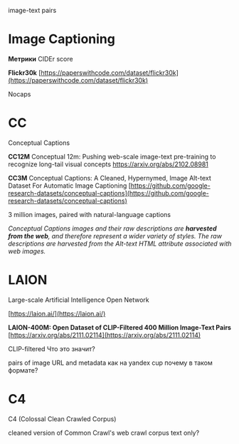 image-text pairs


# Image Captioning

**Метрики**
CIDEr score

**Flickr30k**
[https://paperswithcode.com/dataset/flickr30k](https://paperswithcode.com/dataset/flickr30k)

Nocaps

# CC
Conceptual Captions

**CC12M**
Conceptual 12m: Pushing web-scale image-text pre-training to recognize long-tail visual concepts
https://arxiv.org/abs/2102.08981

**CC3M**
Conceptual Captions: A Cleaned, Hypernymed, Image Alt-text Dataset For Automatic Image Captioning
[https://github.com/google-research-datasets/conceptual-captions](https://github.com/google-research-datasets/conceptual-captions)

3 million images, paired with natural-language captions

*Conceptual Captions images and their raw descriptions are **harvested from the web**, and therefore represent a wider variety of styles. The raw descriptions are harvested from the Alt-text HTML attribute associated with web images.*


# LAION
Large-scale Artificial Intelligence Open Network

[https://laion.ai/](https://laion.ai/)

**LAION-400M: Open Dataset of CLIP-Filtered 400 Million Image-Text Pairs**
[https://arxiv.org/abs/2111.02114](https://arxiv.org/abs/2111.02114)


CLIP-filtered
Что это значит?

pairs of image URL and metadata
как на yandex cup
почему в таком формате?

# C4
C4 (Colossal Clean Crawled Corpus)

cleaned version of Common Crawl's web crawl corpus
text only?